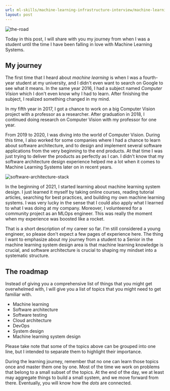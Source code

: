 ```yaml
---
url: ml-skills/machine-learning-infrastructure-interview/machine-learning-infrastructure-roadmap
layout: post
---
```


![the-road][the-road]

Today in this post, I will share with you my journey from when I was a student until the time I have been falling in love with Machine Learning Systems.

<toc>

## My journey

The first time that I heard about _machine learning_ is when I was a fourth-year student at my university, and I didn't even want to search on Google to see what it means. In the same year 2016, I had a subject named _Computer Vision_ which I don't even know why I had to learn. After finishing the subject, I realized something changed in my mind.

In my fifth year in 2017, I got a chance to work on a big Computer Vision project with a professor as a researcher. After graduation in 2018, I continued doing research on Computer Vision with my professor for one year.

From 2019 to 2020, I was diving into the world of Computer Vision. During this time, I also worked for some companies where I had a chance to learn about software architecture, and to design and implement several software applications from the very beginning to the end products. At that time I was just trying to deliver the products as perfectly as I can. I didn't know that my software architecture design experience helped me a lot when it comes to Machine Learning Systems later on in recent years.

![software-architecture-stack][software-architecture-stack]

In the beginning of 2021, I started learning about machine learning system design. I just learned it myself by taking online courses, reading tutorial articles, searching for best practices, and building my own machine learning systems. I was very lucky in the sense that I could also apply what I learned to what I was doing at my company. Moreover, I volunteered for a community project as an MLOps engineer. This was really the moment when my experience was boosted like a rocket.

That is a short description of my career so far. I'm still considered a young engineer, so please don't expect a few pages of experience here. The thing I want to emphasize about my journey from a student to a Senior in the machine learning system design area is that machine learning knowledge is crucial, and software architecture is crucial to shaping my mindset into a systematic structure.

## The roadmap

Instead of giving you a comprehensive list of things that you might get overwhelmed with, I will give you a list of topics that you might need to get familiar with.

- Machine learning
- Software architecture
- Software testing
- Cloud architecture
- DevOps
- System design
- Machine learning system design

Please take note that some of the topics above can be grouped into one line, but I intended to separate them to highlight their importance.

During the learning journey, remember that no one can learn those topics once and master them one by one. Most of the time we work on problems that belong to a small subset of the topics. At the end of the day, we at least may aggregate things to build a small system, and we move forward from there. Eventually, you will know how the _dots_ are connected.

<!-- MARKDOWN LINKS & IMAGES -->

[the-road]: /assets/images/ml-skills/machine-learning-infrastructure-interview/machine-learning-infrastructure-roadmap/the-road.jpg
[software-architecture-stack]: /assets/images/ml-skills/machine-learning-infrastructure-interview/machine-learning-infrastructure-roadmap/software-architecture-stack.png
